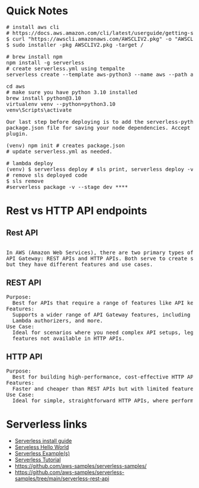 # Quick Notes
<pre>
# install aws cli
# https://docs.aws.amazon.com/cli/latest/userguide/getting-started-install.html
$ curl "https://awscli.amazonaws.com/AWSCLIV2.pkg" -o "AWSCLIV2.pkg"
$ sudo installer -pkg AWSCLIV2.pkg -target /

# brew install npm
npm install -g serverless
# create serverless.yml using tempalte  
serverless create --template aws-python3 --name aws --path aws

cd aws
# make sure you have python 3.10 installed
brew install python@3.10
virtualenv venv --python=python3.10
venv\Scripts\activate

Our last step before deploying is to add the serverless-python-requirements plugin. Create a 
package.json file for saving your node dependencies. Accept the defaults, then install the 
plugin.

(venv) npm init # creates package.json
# update serverless.yml as needed.

# lambda deploy
(venv) $ serverless deploy # sls print, serverless deploy -v --stage dev
# remove sls deployed code  
$ sls remove 
#serverless package -v --stage dev ****
</pre>

# Rest vs HTTP API endpoints
## Rest API 
<pre>

In AWS (Amazon Web Services), there are two primary types of API endpoints you can create using Amazon 
API Gateway: REST APIs and HTTP APIs. Both serve to create scalable and secure APIs for applications,
but they have different features and use cases. 
</pre>
## REST API
<pre>
Purpose:
  Best for APIs that require a range of features like API keys, request validation, request and response transformations, etc.
Features: 
  Supports a wider range of API Gateway features, including API keys, request validation, AWS IAM permissions,
  Lambda authorizers, and more.
Use Case: 
  Ideal for scenarios where you need complex API setups, legacy system support, or specific API Gateway 
  features not available in HTTP APIs.
</pre>

## HTTP API 
<pre>
Purpose:
  Best for building high-performance, cost-effective HTTP APIs.
Features: 
  Faster and cheaper than REST APIs but with limited features. Offers native support for OIDC and OAuth 2.0 authorization, and payload format versioning.
Use Case:
  Ideal for simple, straightforward HTTP APIs, where performance and cost are a priority over extensive API Gateway features.  
</pre>

# Serverless links
- [Serverless install guide](https://www.serverless.com/framework/docs/getting-started)
- [Serveless Hello World](https://www.serverless.com/framework/docs/providers/aws/examples/hello-world/python)
- [Serverless Example(s)](https://github.com/serverless/examples/)
- [Serverless Tutorial](https://www.serverless.com/examples)
- https://github.com/aws-samples/serverless-samples/
- https://github.com/aws-samples/serverless-samples/tree/main/serverless-rest-api

